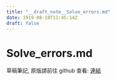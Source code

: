 ```yaml
---
title: "__draft_note__Solve_errors.md"
date: 1919-08-10T11:45:14Z
draft: false
---
```


# Solve_errors.md

草稿筆記, 原版請前往 github 查看: [連結](https://github.com/tinghaolai/just-random-note/blob/master/operating_system/windows/Solve_errors.md)